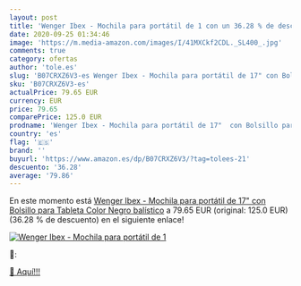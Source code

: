```yaml
---
layout: post
title: 'Wenger Ibex - Mochila para portátil de 1 con un 36.28 % de descuento'
date: 2020-09-25 01:34:46
image: 'https://m.media-amazon.com/images/I/41MXCkf2CDL._SL400_.jpg'
comments: true
category: ofertas
author: 'tole.es'
slug: 'B07CRXZ6V3-es Wenger Ibex - Mochila para portátil de 17" con Bolsillo...'
sku: 'B07CRXZ6V3-es'
actualPrice: 79.65 EUR
currency: EUR
price: 79.65
comparePrice: 125.0 EUR
prodname: 'Wenger Ibex - Mochila para portátil de 17"  con Bolsillo para Tableta  Color Negro balístico'
country: 'es'
flag: '🇪🇸'
brand: ''
buyurl: 'https://www.amazon.es/dp/B07CRXZ6V3/?tag=tolees-21'
descuento: '36.28'
average: '79.86'
---
```


En este momento está [Wenger Ibex - Mochila para portátil de 17"  con Bolsillo para Tableta  Color Negro balístico](https://www.amazon.es/dp/B07CRXZ6V3/?tag=tolees-21) a 79.65 EUR (original: 125.0 EUR) (36.28 %  de descuento) en el siguiente enlace!

[![Wenger Ibex - Mochila para portátil de 1](https://m.media-amazon.com/images/I/41MXCkf2CDL._SL400_.jpg)](https://www.amazon.es/dp/B07CRXZ6V3/?tag=tolees-21)

🔎:


[🛒 Aquí!!!](https://www.amazon.es/dp/B07CRXZ6V3/?tag=tolees-21)
